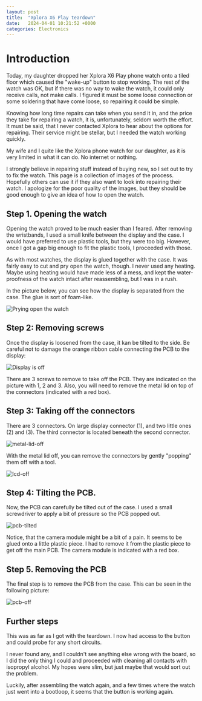 ```yaml
---
layout: post
title:  "Xplora X6 Play teardown"
date:   2024-04-01 10:21:52 +0000
categories: Electronics
---
```


# Introduction

Today, my daughter dropped her Xplora X6 Play phone watch onto a tiled floor which caused
the "wake-up" button to stop working. The rest of the watch was OK, but if there
was no way to wake the watch, it could only receive calls, not make calls. I figured
it must be some loose connection or some soldering that have come loose, so repairing it
could be simple.

Knowing how long time repairs can take when you send it in, and the price they take
for repairing a watch, it is, unfortunately, seldom worth the effort. It must be said,
that I never contacted Xplora to hear about the options for repairing. Their service
might be stellar, but I needed the watch working quickly.

My wife and I quite like the Xplora phone watch for our daughter, as it is very limited
in what it can do. No internet or nothing.

I strongly believe in repairing stuff instead of buying new, so I set out to try to 
fix the watch. This page is a collection of images of the process. Hopefully others
can use it if they also want to look into repairing their watch. I apologize for the
poor quality of the images, but they should be good enough to give an idea of how to
open the watch.

## Step 1. Opening the watch

Opening the watch proved to be much easier than I feared. After removing the wristbands,
I used a small knife between the display and the case. I would have preferred to use plastic
tools, but they were too big. However, once I got a gap big enough to fit the plastic tools,
I proceeded with those.

As with most watches, the display is glued together with the case. It was fairly easy to 
cut and pry open the watch, though. I never used any heating. Maybe using heating would have
made less of a mess, and kept the water-proofness of the watch intact after reassembling,
but I was in a rush.

In the picture below, you can see how the display is separated from the case. The glue is
sort of foam-like.

![Prying open the watch](/assets/xplora/lid-opening.jpg)

## Step 2: Removing screws

Once the display is loosened from the case, it kan be tilted to the side. Be careful not
to damage the orange ribbon cable connecting the PCB to the display:

![Display is off](/assets/xplora/lid-opened.jpg)

There are 3 screws to remove to take off the PCB. They are indicated on the picture with
1, 2 and 3. Also, you will need to remove the metal lid on top of the connectors (indicated
with a red box).

## Step 3:  Taking off the connectors

There are 3 connectors. On large display connector (1), and two little ones (2) and (3). The third connector
is located beneath the second connector.

![metal-lid-off](/assets/xplora/metal-lid-off.jpg)

With the metal lid off, you can remove the connectors by gently "popping" them off with a tool.

![lcd-off](/assets/xplora/lcd-off.jpg)

## Step 4: Tilting the PCB.

Now, the PCB can carefully be tilted out of the case. I used a small screwdriver to apply a bit of pressure
so the PCB popped out.

![pcb-tilted](/assets/xplora/pcb-tilted.jpg)

Notice, that the camera module might be a bit of a pain. It seems to be glued onto a little plastic piece. I
had to remove it from the plastic piece to get off the main PCB. The camera module is indicated with a red box.

## Step 5. Removing the PCB

The final step is to remove the PCB from the case. This can be seen in the following picture:

![pcb-off](/assets/xplora/pcb-off.jpg)

## Further steps

This was as far as I got with the teardown. I now had access to the button and could probe for any short circuits.

I never found any, and I couldn't see anything else wrong with the board, so I did the only thing I could and 
proceeded with cleaning all contacts with isopropyl alcohol. My hopes were slim, but just maybe that would sort
out the problem.

Luckily, after assembling the watch again, and a few times where the watch just went into a bootloop, it seems
that the button is working again.
